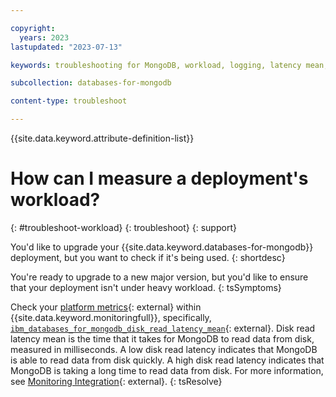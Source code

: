 ```yaml
---

copyright:
  years: 2023
lastupdated: "2023-07-13"

keywords: troubleshooting for MongoDB, workload, logging, latency mean, disk latency

subcollection: databases-for-mongodb

content-type: troubleshoot

---
```


{{site.data.keyword.attribute-definition-list}}

# How can I measure a deployment's workload?
{: #troubleshoot-workload}
{: troubleshoot}
{: support}

You'd like to upgrade your {{site.data.keyword.databases-for-mongodb}} deployment, but you want to check if it's being used. 
{: shortdesc}

You're ready to upgrade to a new major version, but you'd like to ensure that your deployment isn't under heavy workload. 
{: tsSymptoms}

Check your [platform metrics](/docs/monitoring?topic=monitoring-platform_metrics_enabling){: external} within {{site.data.keyword.monitoringfull}}, specifically, [`ibm_databases_for_mongodb_disk_read_latency_mean`](/docs/databases-for-mongodb?topic=databases-for-mongodb-monitoring#ibm_databases_for_mongodb_disk_read_latency_mean){: external}. Disk read latency mean is the time that it takes for MongoDB to read data from disk, measured in milliseconds. A low disk read latency indicates that MongoDB is able to read data from disk quickly. A high disk read latency indicates that MongoDB is taking a long time to read data from disk.
For more information, see [Monitoring Integration](/docs/databases-for-mongodb?topic=databases-for-mongodb-monitoring){: external}.
{: tsResolve}
